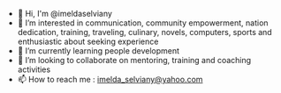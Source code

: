 - 👋 Hi, I'm @imeldaselviany
- 👀 I’m interested in communication, community empowerment, nation dedication, training, traveling, culinary, novels, computers, sports and enthusiastic about
seeking experience 
- 🌱 I’m currently learning people development
- 💞️ I’m looking to collaborate on mentoring, training and coaching activities
- 📫 How to reach me : imelda_selviany@yahoo.com

<!---
imeldaselviany/imeldaselviany is a ✨ special ✨ repository because its `README.md` (this file) appears on your GitHub profile.
You can click the Preview link to take a look at your changes.
--->
